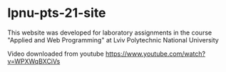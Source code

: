 # lpnu-pts-21-site

This website was developed for laboratory assignments in the course "Applied and Web Programming" at Lviv Polytechnic National University

Video downloaded from youtube
https://www.youtube.com/watch?v=WPXWqBXCiVs
